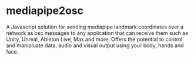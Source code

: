 # mediapipe2osc
 A Javascript solution for sending mediapipe landmark coordinates over a network as osc messages to any application that can receive them such as Unity, Unreal, Ableton Live, Max and more. Offers the potential to control and manipluate data, audio and visual output using your body, hands and face.
